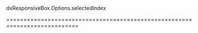 <!--id-->dxResponsiveBox.Options.selectedIndex<!--/id-->
<!--merge--><!--/merge-->
<!--hidden--><!--/hidden-->
===========================================================================
